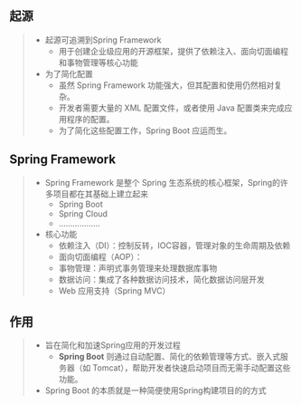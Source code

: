 ## 起源

> - 起源可追溯到Spring Framework 
>   - 用于创建企业级应用的开源框架，提供了依赖注入、面向切面编程和事物管理等核心功能
> - 为了简化配置
>   - 虽然 Spring Framework 功能强大，但其配置和使用仍然相对复杂。
>   - 开发者需要大量的 XML 配置文件，或者使用 Java 配置类来完成应用程序的配置。
>   - 为了简化这些配置工作，Spring Boot 应运而生。



## Spring Framework

> - Spring Framework 是整个 Spring 生态系统的核心框架，Spring的许多项目都在其基础上建立起来
>   - Spring Boot
>   - Spring Cloud
>   - ………………
> - 核心功能
>   - 依赖注入（DI）：控制反转，IOC容器，管理对象的生命周期及依赖
>   - 面向切面编程（AOP）：
>   - 事物管理：声明式事务管理来处理数据库事物
>   - 数据访问：集成了各种数据访问技术，简化数据访问层开发
>   - Web 应用支持（Spring MVC）



## 作用

> - 旨在简化和加速Spring应用的开发过程
>   - **Spring Boot** 则通过自动配置、简化的依赖管理等方式、嵌入式服务器（如 Tomcat），帮助开发者快速启动项目而无需手动配置这些功能。
> - Spring Boot 的本质就是一种简便使用Spring构建项目的的方式

